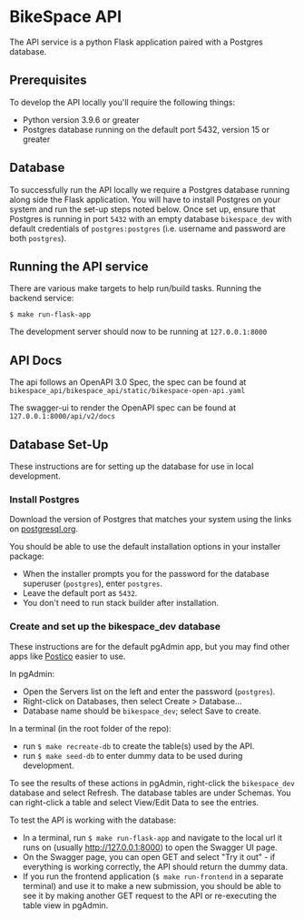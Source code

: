 # BikeSpace API
The API service is a python Flask application paired with a Postgres database.

## Prerequisites

To develop the API locally you'll require the following things:
 - Python version 3.9.6 or greater
 - Postgres database running on the default port 5432, version 15 or greater

## Database

To successfully run the API locally we require a Postgres database running along side the Flask application. You will have to install Postgres on your system and run the set-up steps noted below. Once set up, ensure that Postgres is running in port `5432` with an empty database `bikespace_dev` with default credentials of `postgres:postgres` (i.e. username and password are both `postgres`).

## Running the API service

There are various make targets to help run/build tasks.
Running the backend service:
```shell 
$ make run-flask-app
```
The development server should now to be running at `127.0.0.1:8000`

## API Docs

The api follows an OpenAPI 3.0 Spec, the spec can be found at `bikespace_api/bikespace_api/static/bikespace-open-api.yaml`

The swagger-ui to render the OpenAPI spec can be found at `127.0.0.1:8000/api/v2/docs`

## Database Set-Up

These instructions are for setting up the database for use in local development.

### Install Postgres

Download the version of Postgres that matches your system using the links on [postgresql.org](https://www.postgresql.org/).

You should be able to use the default installation options in your installer package:

- When the installer prompts you for the password for the database superuser (`postgres`), enter `postgres`.
- Leave the default port as `5432`.
- You don't need to run stack builder after installation.

### Create and set up the bikespace_dev database

These instructions are for the default pgAdmin app, but you may find other apps like [Postico](https://eggerapps.at/postico2/) easier to use.

In pgAdmin:

- Open the Servers list on the left and enter the password (`postgres`).
- Right-click on Databases, then select Create > Database...
- Database name should be `bikespace_dev`; select Save to create.

In a terminal (in the root folder of the repo):

- run `$ make recreate-db` to create the table(s) used by the API.
- run `$ make seed-db` to enter dummy data to be used during development.

To see the results of these actions in pgAdmin, right-click the `bikespace_dev` database and select Refresh. The database tables are under Schemas. You can right-click a table and select View/Edit Data to see the entries.

To test the API is working with the database:

- In a terminal, run `$ make run-flask-app` and navigate to the local url it runs on (usually http://127.0.0.1:8000) to open the Swagger UI page.
- On the Swagger page, you can open GET and select "Try it out" - if everything is working correctly, the API should return the dummy data.
- If you run the frontend application (`$ make run-frontend` in a separate terminal) and use it to make a new submission, you should be able to see it by making another GET request to the API or re-executing the table view in pgAdmin.

